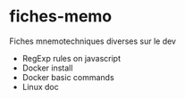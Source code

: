 # fiches-memo
Fiches mnemotechniques diverses sur le dev

- RegExp rules on javascript
- Docker install
- Docker basic commands
- Linux doc

